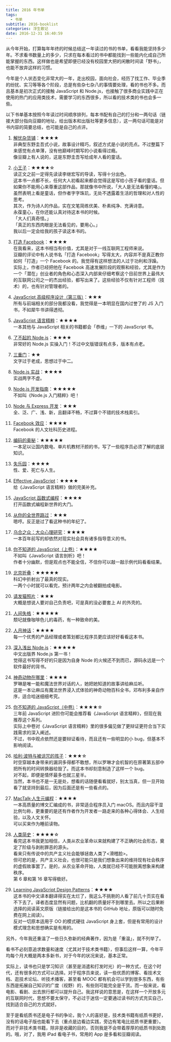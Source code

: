 ```yaml
---
title: 2016 年书单
tags:
  - 书单
subtitle: 2016-booklist
categories: 浮生散记
date: 2016-12-31 16:40:59
---
```


从今年开始，打算每年年终的时候总结这一年读过的书的书单，看看我能坚持多少年。不求看书数量上的多少，只求在每本看过的书中都能找到一些能内化成自己所能掌握的东西。这样做也是希望即便已经没有校园里大把的闲散时间读「野书」，也能不放弃这样的习惯。

今年是个人状态变化非常大的一年，走出校园，面向社会，经历了找工作、毕业季的纷扰、实习等等各个阶段，总是有些杂七杂八的事情要处理，看的书也不多。而且基本是初次正式的接触 JavaScript 和 Node.js，也接触了很多商业实践中正在使用的热门的应用类技术，需要学习的东西很多，所以看的技术类的书也会多一些。

<!-- more -->

以下书单基本按照今年读过时间顺序排列，每本书配有自己的打分和一两句话（链接大部分指向豆瓣的地址，给出版本和出版社等更多信息），这一两句话可能是对书内容的简要总结，也可能是自己的点评。

1. [解忧杂货铺](https://book.douban.com/subject/25862578/)：★★★★    
非典型东野圭吾式小说，故事设计精巧，叙述方式是小说的亮点。不过整篇下来感觉有点单薄，没有他巅峰时期写的小说看得过瘾。     
像豆瓣上有人说的，这是东野圭吾写给成年人看的童话。

2. [小王子](https://book.douban.com/subject/20443559/)：★★★★☆    
读正文之前一定得先读读李继宏写的导读，写得十分出色。    
这本书一点都不长，任何大人初看起来都会觉得这是写给小孩子看的童话。但如果你不能用心来尊重这部作品，那就像书中所说，「大人是无法看懂的咯」。虽然表明上看是童话，但作者字字珠玑，无处不透露着生活的哲理和对人性的思考。   
其次，作为诗人的作品，实在文笔简练优美、朴素纯净、充满诗意。    
永葆童心，在你还能认真对待这本书的时候。   
「大人们真奇怪。」    
「真正的东西肉眼是无法看见的，要用心。」    
我以后一定会给我的孩子读这本书的。

3. [打造 Facebook](https://book.douban.com/subject/20471120/)：★★★★    
在我看来，这本书相当有价值，尤其是对于一线互联网工程师来说。    
豆瓣的评论中有人说书名「打造 Facebook」写得太大，内容并不是真正教你如何「打造」一个 Facebook 的。我觉得有这样想法的人过于功利和浮躁。    
实际上，作者已经把他在 Facebook 高速发展阶段的观察和经验，尤其是作为一个「潜在」创业者的角色和心态深入内部来仔细考察这个目前世界上最伟大的互联网公司之一的杰出经验，都写出来了。这些经验不仅有针对工程师（技术）的，也有针对管理者的。    

4. [JavaScript 高级程序设计（第三版）](https://book.douban.com/subject/10546125/)：★★★    
所有与前端相关的部分我都没看，我觉得是一本明显在国内过誉了的 JS 入门书，不如犀牛书讲得透彻。

5. [JavaScript 语言精粹](https://book.douban.com/subject/3590768/)：★★★★    
一本其他与 JavaScript 相关的书籍都会「恭维」一下的 JavaScript 书。

6. [了不起的 Node.js](https://book.douban.com/subject/25767596/)：★★★★    
非常好的 Node.js 实操入门！不过中文版错误有点多，版本有点老。

7. [三重门](https://book.douban.com/subject/24697636/)：★★    
文字过于老成，思想过于中二。

8. [Node.js 实战](https://book.douban.com/subject/25867920/)：★★★★    
实战两字不虚。

9. [Node.js 开发指南](https://book.douban.com/subject/10789820/)：★★★★★    
不如叫《Node.js 入门精粹》吧！

10. [Node 与 Express 开发](https://book.douban.com/subject/26301434/)：★★★    
全、泛、广、浅、新，且翻译不畅，不过算个不错的技术栈索引。

11. [Facebook 效应](https://book.douban.com/subject/5313010/)：★★★★    
Facebook 的人文社科历史进程。

12. [编码的奥秘](https://book.douban.com/subject/1024570/)：★★★★★    
一本足以让国内数电、单片机教材汗颜的书，写了一些程序员必须了解的底层知识。

13. [失乐园](https://book.douban.com/subject/25891771/)：★★★★    
性、爱、死亡与人生。

14. [Effective JavaScript](https://book.douban.com/subject/25786138/)：★★★★    
给《JavaScript 语言精粹》做的完美补充。

15. [JavaScript 函数式编程](https://book.douban.com/subject/26579320/)：★★★★    
打开函数式编程新世界的大门。

16. [从你的全世界路过](https://book.douban.com/subject/25747921/)：★★★    
嗯哼。反正是过了看这种书的年纪了。

17. [乌合之众：大众心理研究](https://book.douban.com/subject/1012611/)：★★★★     
一本百年前写的却依然对现实社会具有诸多指导意义的书。

18. [你不知道的 JavaScript（上卷）](https://book.douban.com/subject/26351021/)：★★★★    
不如叫《JavaScript 语言剖析》吧！    
作者十分幽默，但是观点也不能全信，不信你可以敲一敲示例代码看看结果。

19. [北京折叠](https://read.douban.com/ebook/20769128/)：★★★★★    
科幻中折射出了最真的现实。    
一两个小时就可以看完，预计两年之内会被翻拍成电影。

20. [请发猫照片](https://read.douban.com/ebook/23111860/)：★★★    
大概是想说人要对自己负责吧，可是真的没必要套上 AI 的外壳的。     

21. [人间失格](https://book.douban.com/subject/25127404/)：★★★★★    
颓圮就像咖啡色儿的毒药，有一种致命的美。

22. [人月神话](https://book.douban.com/subject/1102259/)：★★★★    
每一个优秀的产品经理或者策划都比程序员更应该好好看看这本书。     

23. [深入浅出 Node.js](https://book.douban.com/subject/25768396/)：★★★★★    
中文出版界 Node.js 第一书！     
觉得这书写得不好的只是因为自身 Node 的火候还不到而已，源码永远是一个软件最好的背书。

24. [神奇动物在哪里](https://book.douban.com/subject/25962533/)：★★★★    
罗琳是唯一能和魔法世界对话的人，她把她知道的故事讲给麻瓜听。     
这是一本让麻瓜有魔法世界浸入式体验的神奇动物百科全书，邓布利多亲自作序，适合哈迷细细考究。

25. [你不知道的 JavaScript（中卷）](https://book.douban.com/subject/26854244/)：★★★★☆   
三年前 JavaScript 进阶你可能会推荐看《JavaScript 语言精粹》，但现在我推荐这个系列。   
实际上中卷对《JavaScript 语言精粹》里的很多偏见做了更辩证更符合当下实践需求的深入阐述。   
不过，书中观点依然还是要辩证看待，而且还有一些明显的小 bug，但基本不影响阅读。   

26. [哈利·波特与被诅咒的孩子](https://book.douban.com/subject/26871656/)：★★★☆    
时空穿越本身带来的漏洞多得都不敢想，所以罗琳才会机智的在原著第五部中把所有的时间转换器给毁了。而这本书却刻意制造了这样一个 bug。   
对不起，即便是情怀最多也就三星半。   
当然，本书也不是一无是处，想看的话随便看看就好，别太当真，但一旦开始看了就坚持到最后，因为后面还是有一些看点的。

27. [MacTalk·人生元编程](https://book.douban.com/subject/25826578/)：★★★★     
一本高质量的博文汇编成的书，非常适合程序员入门 macOS。而且内容干湿比例匀称，更重要的是还有作者作为开发者一路走来的各种心得体会、人生经验，以及人文关怀。      
可以买来作为睡前读物。

28. [人类简史](https://book.douban.com/subject/25985021/)：★★★★☆     
看完这本书我更加相信，人类从农业革命以来就构建了不正确的社会形态，奠定了阶级与剥削罪恶的源头。    
看来只有传说中的共产主义社会能够拯救人类了<滑稽脸>。    
但可悲的是，共产主义社会，也很可能只是我们想象出来的维持现有社会秩序的虚假故事罢了。是的，从农业革命开始，人类就已经不可能脱离想象来构建秩序。     
第 6 章和第 16 章写得极好。       

29. [Learning JavaScript Design Patterns](https://github.com/addyosmani/essential-js-design-patterns)：★★★★      
这本书的中文译本翻译得实在太烂了，我这么不挑剔的人看了前几十页实在看不下去了。译者态度显然有问题，比机翻的质量好不到哪里去。所以之后果断选择的阅读英文原版（链接给出的是这本书的 GitHub 地址，原版可以随时免费在网上阅读）。       
反对一切原本适用于 OO 的模式硬往 JavaScript 身上套，但是有常用的设计模式理念和思想确实是有用的。

另外，今年我还重温了一些日久弥新的经典著作，因为是「重温」，就不列举了。

看书不必刻意追求数量和速度（尤其对于技术类书籍），但事后这样一算，今年平均每个月大概是两本多新书，对于今年的状况来说，基本正常。 

实际上，读书也只是学习知识（甚至是消遣和打发时光）的一种方式，在这个时代，还有很多的方式可以选择。对于程序员来说，读一些优质的博客、看技术文档、逛技术论坛、听技术播客，甚至看 MOOC 都有机会可以学到很多东西，有些东西是拓展自己知识的广度（视野）的，有些则可能完全是干货。而一般来说，看电影、看剧、出去旅行都可以提升自己。我这样说的意思是，在这样一个开放多元的互联网时代，思想不要太保守，不必过于迷信一定要通过读书的方式充实自己，找到适合自己的方式就好。

至于是看纸质书还是电子书的争论，我个人的喜好是，技术类书籍有纸质书更好，没有的话电子版也能看下去（重点是边看边实践，旁边有笔电比纸质书更重要）。而对于非技术类书籍，除非是收藏的目的，否则我是不会带着厚厚的纸质书到处跑的。哦，对了，我用 iPad 看电子书，常用的 App 是多看和豆瓣阅读。
